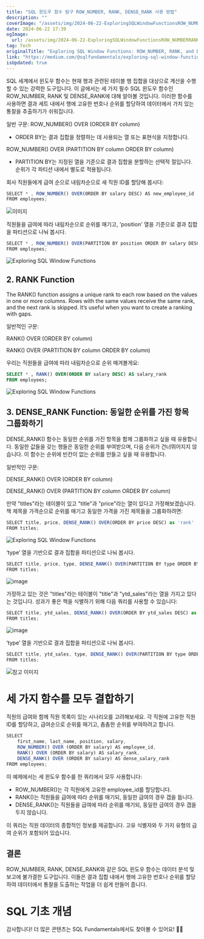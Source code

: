 ```yaml
---
title: "SQL 윈도우 함수 탐구 ROW_NUMBER, RANK, DENSE_RANK 사용 방법"
description: ""
coverImage: "/assets/img/2024-06-22-ExploringSQLWindowFunctionsROW_NUMBERRANKandDENSE_RANK_0.png"
date: 2024-06-22 17:39
ogImage: 
  url: /assets/img/2024-06-22-ExploringSQLWindowFunctionsROW_NUMBERRANKandDENSE_RANK_0.png
tag: Tech
originalTitle: "Exploring SQL Window Functions: ROW_NUMBER, RANK, and DENSE_RANK"
link: "https://medium.com/@sqlfundamentals/exploring-sql-window-functions-row-number-rank-and-dense-rank-4a4a67432e0e"
isUpdated: true
---
```






SQL 세계에서 윈도우 함수는 현재 행과 관련된 테이블 행 집합을 대상으로 계산을 수행할 수 있는 강력한 도구입니다. 이 글에서는 세 가지 필수 SQL 윈도우 함수인 ROW_NUMBER, RANK 및 DENSE_RANK에 대해 알아볼 것입니다. 이러한 함수를 사용하면 결과 세트 내에서 행에 고유한 번호나 순위를 할당하여 데이터에서 가치 있는 통찰을 추출하기가 쉬워집니다.

<div class="content-ad"></div>

일반 구문:
ROW_NUMBER() OVER (ORDER BY column)

- ORDER BY는 결과 집합을 정렬하는 데 사용되는 열 또는 표현식을 지정합니다.

ROW_NUMBER() OVER (PARTITION BY column ORDER BY column)

- PARTITION BY는 지정된 열을 기준으로 결과 집합을 분할하는 선택적 절입니다. 순위가 각 파티션 내에서 별도로 적용됩니다.

<div class="content-ad"></div>

회사 직원들에게 급여 순으로 내림차순으로 새 직원 ID를 할당해 봅시다:

```js
SELECT * , ROW_NUMBER() OVER(ORDER BY salary DESC) AS new_employee_id
FROM employees;
```

![이미지](/assets/img/2024-06-22-ExploringSQLWindowFunctionsROW_NUMBERRANKandDENSE_RANK_1.png)

직원들을 급여에 따라 내림차순으로 순위를 매기고, 'position' 열을 기준으로 결과 집합을 파티션으로 나눠 봅시다.

<div class="content-ad"></div>


```js
SELECT * , ROW_NUMBER() OVER(PARTITION BY position ORDER BY salary DESC) AS employee_rank
FROM employees;
```

![Exploring SQL Window Functions](/assets/img/2024-06-22-ExploringSQLWindowFunctionsROW_NUMBERRANKandDENSE_RANK_2.png)

## 2. RANK Function

The RANK() function assigns a unique rank to each row based on the values in one or more columns. Rows with the same values receive the same rank, and the next rank is skipped. It’s useful when you want to create a ranking with gaps.


<div class="content-ad"></div>

일반적인 구문:

RANK() OVER (ORDER BY column)

RANK() OVER (PARTITION BY column ORDER BY column)

우리는 직원들을 급여에 따라 내림차순으로 순위 매겨볼게요:

<div class="content-ad"></div>

```sql
SELECT * , RANK() OVER(ORDER BY salary DESC) AS salary_rank
FROM employees;
```

![Exploring SQL Window Functions](/assets/img/2024-06-22-ExploringSQLWindowFunctionsROW_NUMBERRANKandDENSE_RANK_3.png)

## 3. DENSE_RANK Function: 동일한 순위를 가진 항목 그룹화하기

DENSE_RANK() 함수는 동일한 순위를 가진 항목을 함께 그룹화하고 싶을 때 유용합니다. 동일한 값들을 갖는 행들은 동일한 순위를 부여받으며, 다음 순위가 건너뛰어지지 않습니다. 이 함수는 순위에 빈칸이 없는 순위를 만들고 싶을 때 유용합니다.

<div class="content-ad"></div>

일반적인 구문:


DENSE_RANK() OVER (ORDER BY column)

DENSE_RANK() OVER (PARTITION BY column ORDER BY column)


만약 "titles"라는 테이블이 있고 "title"과 "price"라는 열이 있다고 가정해보겠습니다.
책 제목을 가격순으로 순위를 매기고 동일한 가격을 가진 제목들을 그룹화하려면:

<div class="content-ad"></div>

```js
SELECT title, price, DENSE_RANK() OVER(ORDER BY price DESC) as 'rank'
FROM titles;
```

![Exploring SQL Window Functions](/assets/img/2024-06-22-ExploringSQLWindowFunctionsROW_NUMBERRANKandDENSE_RANK_4.png)

‘type’ 열을 기반으로 결과 집합을 파티션으로 나눠 봅시다.

```js
SELECT title, price, type, DENSE_RANK() OVER(PARTITION BY type ORDER BY price DESC) as 'rank'
FROM titles;
```

<div class="content-ad"></div>


![image](/assets/img/2024-06-22-ExploringSQLWindowFunctionsROW_NUMBERRANKandDENSE_RANK_5.png)

가정하고 있는 것은 "titles"라는 테이블이 "title"과 "ytd_sales"라는 열을 가지고 있다는 것입니다. 성과가 좋은 책을 식별하기 위해 다음 쿼리를 사용할 수 있습니다:

```js
SELECT title, ytd_sales, DENSE_RANK() OVER(ORDER BY ytd_sales DESC) as 'rank'
FROM titles;
```

![image](/assets/img/2024-06-22-ExploringSQLWindowFunctionsROW_NUMBERRANKandDENSE_RANK_6.png)


<div class="content-ad"></div>

‘type’ 열을 기반으로 결과 집합을 파티션으로 나눠 봅시다.

```js
SELECT title, ytd_sales, type, DENSE_RANK() OVER(PARTITION BY type ORDER BY ytd_sales DESC) as 'rank'
FROM titles;
```

![참고 이미지](/assets/img/2024-06-22-ExploringSQLWindowFunctionsROW_NUMBERRANKandDENSE_RANK_7.png)

# 세 가지 함수를 모두 결합하기

<div class="content-ad"></div>

직원의 급여와 함께 직원 목록이 있는 시나리오를 고려해보세요. 각 직원에 고유한 직원 ID를 할당하고, 급여순으로 순위를 매기고, 촘촘한 순위를 부여하려고 합니다.

```js
SELECT 
    first_name, last_name, position, salary,
    ROW_NUMBER() OVER (ORDER BY salary) AS employee_id,
    RANK() OVER (ORDER BY salary) AS salary_rank,
    DENSE_RANK() OVER (ORDER BY salary) AS dense_salary_rank
FROM employees;
```

이 예제에서는 세 윈도우 함수를 한 쿼리에서 모두 사용합니다:

- ROW_NUMBER()는 각 직원에게 고유한 employee_id를 할당합니다.
- RANK()는 직원들을 급여에 따라 순위를 매기되, 동일한 급여의 경우 갭을 둡니다.
- DENSE_RANK()는 직원들을 급여에 따라 순위를 매기되, 동일한 급여의 경우 갭을 두지 않습니다.

<div class="content-ad"></div>

이 쿼리는 직원 데이터의 종합적인 정보를 제공합니다. 고유 식별자와 두 가지 유형의 급여 순위가 포함되어 있습니다.

## 결론

ROW_NUMBER, RANK, DENSE_RANK와 같은 SQL 윈도우 함수는 데이터 분석 및 보고에 불가결한 도구입니다. 이들은 결과 집합 내에서 행에 고유한 번호나 순위를 할당하여 데이터에서 통찰을 도출하는 작업을 더 쉽게 만들어 줍니다.

# SQL 기초 개념

<div class="content-ad"></div>

감사합니다! 더 많은 콘텐츠는 SQL Fundamentals에서도 찾아볼 수 있어요! 🚀💫
